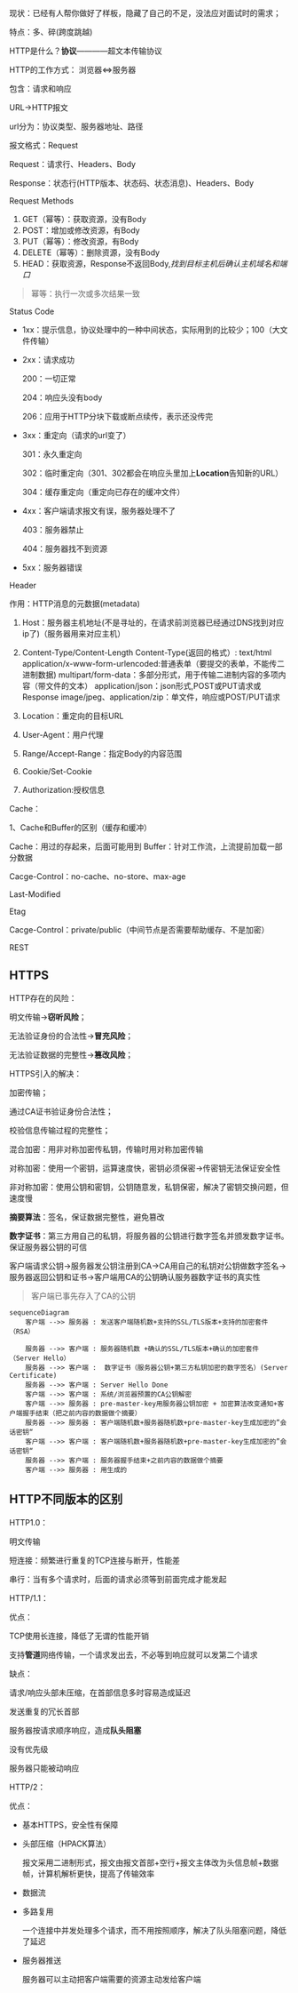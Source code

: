 现状：已经有人帮你做好了样板，隐藏了自己的不足，没法应对面试时的需求；

特点：多、碎(跨度跳越)

HTTP是什么？**协议**————超文本传输协议

HTTP的工作方式：
浏览器<=>服务器

包含：请求和响应

URL->HTTP报文

url分为：协议类型、服务器地址、路径

报文格式：Request

Request：请求行、Headers、Body

Response：状态行(HTTP版本、状态码、状态消息)、Headers、Body

Request Methods

1. GET（幂等）：获取资源，没有Body
2. POST：增加或修改资源，有Body
3. PUT（幂等）：修改资源，有Body
4. DELETE（幂等）：删除资源，没有Body
5. HEAD：获取资源，Response不返回Body,*找到目标主机后确认主机域名和端口*

> 幂等：执行一次或多次结果一致

Status Code

- 1xx：提示信息，协议处理中的一种中间状态，实际用到的比较少；100（大文件传输）

- 2xx：请求成功

  200：一切正常

  204：响应头没有body

  206：应用于HTTP分块下载或断点续传，表示还没传完

- 3xx：重定向（请求的url变了）

  301：永久重定向

  302：临时重定向（301、302都会在响应头里加上**Location**告知新的URL）

  304：缓存重定向（重定向已存在的缓冲文件）

- 4xx：客户端请求报文有误，服务器处理不了

  403：服务器禁止

  404：服务器找不到资源

- 5xx：服务器错误

Header

作用：HTTP消息的元数据(metadata)
1. Host：服务器主机地址(不是寻址的，在请求前浏览器已经通过DNS找到对应ip了)（服务器用来对应主机）
2. Content-Type/Content-Length
Content-Type(返回的格式）:
text/html
application/x-www-form-urlencoded:普通表单（要提交的表单，不能传二进制数据)
multipart/form-data：多部分形式，用于传输二进制内容的多项内容（带文件的文本）
application/json：json形式,POST或PUT请求或Response
image/jpeg、application/zip：单文件，响应或POST/PUT请求

3. Location：重定向的目标URL
4. User-Agent：用户代理
5. Range/Accept-Range：指定Body的内容范围
6. Cookie/Set-Cookie
7. Authorization:授权信息

Cache：

1、Cache和Buffer的区别（缓存和缓冲）

Cache：用过的存起来，后面可能用到
Buffer：针对工作流，上流提前加载一部分数据

Cacge-Control：no-cache、no-store、max-age

Last-Modified

Etag

Cacge-Control：private/public（中间节点是否需要帮助缓存、不是加密）

REST

## HTTPS

HTTP存在的风险：

明文传输->**窃听风险**；

无法验证身份的合法性->**冒充风险**；

无法验证数据的完整性->**篡改风险**；

HTTPS引入的解决：

加密传输；

通过CA证书验证身份合法性；

校验信息传输过程的完整性；

混合加密：用非对称加密传私钥，传输时用对称加密传输

对称加密：使用一个密钥，运算速度快，密钥必须保密->传密钥无法保证安全性

非对称加密：使用公钥和密钥，公钥随意发，私钥保密，解决了密钥交换问题，但速度慢

**摘要算法**：签名，保证数据完整性，避免篡改

**数字证书**：第三方用自己的私钥，将服务器的公钥进行数字签名并颁发数字证书。保证服务器公钥的可信

客户端请求公钥->服务器发公钥注册到CA->CA用自己的私钥对公钥做数字签名->服务器返回公钥和证书->客户端用CA的公钥确认服务器数字证书的真实性

> 客户端已事先存入了CA的公钥

```mermaid
sequenceDiagram
	客户端 -->> 服务器 : 发送客户端随机数+支持的SSL/TLS版本+支持的加密套件（RSA）
	
	服务器 -->> 客户端 : 服务器随机数 +确认的SSL/TLS版本+确认的加密套件（Server Hello）
	服务器 -->> 客户端 :  数字证书（服务器公钥+第三方私钥加密的数字签名）(Server Certificate)
	服务器 -->> 客户端 : Server Hello Done
	客户端 -->> 客户端 : 系统/浏览器预置的CA公钥解密
	客户端 -->> 服务器 : pre-master-key用服务器公钥加密 + 加密算法改变通知+客户端握手结束（把之前内容的数据做个摘要）
	服务器 -->> 服务器 : 客户端随机数+服务器随机数+pre-master-key生成加密的”会话密钥“
	客户端 -->> 客户端 : 客户端随机数+服务器随机数+pre-master-key生成加密的”会话密钥“
	服务器 -->> 客户端 : 服务器握手结束+之前内容的数据做个摘要
	客户端 -->> 服务器 : 用生成的
```

## HTTP不同版本的区别

HTTP1.0：

明文传输

短连接：频繁进行重复的TCP连接与断开，性能差

串行：当有多个请求时，后面的请求必须等到前面完成才能发起

HTTP/1.1：

优点：

TCP使用长连接，降低了无谓的性能开销

支持**管道**网络传输，一个请求发出去，不必等到响应就可以发第二个请求

缺点：

请求/响应头部未压缩，在首部信息多时容易造成延迟

发送重复的冗长首部

服务器按请求顺序响应，造成**队头阻塞**

没有优先级

服务器只能被动响应

HTTP/2：

优点：

- 基本HTTPS，安全性有保障

- 头部压缩（HPACK算法）

  报文采用二进制形式，报文由报文首部+空行+报文主体改为头信息帧+数据帧，计算机解析更快，提高了传输效率

- 数据流

- 多路复用

  一个连接中并发处理多个请求，而不用按照顺序，解决了队头阻塞问题，降低了延迟

- 服务器推送

  服务器可以主动把客户端需要的资源主动发给客户端